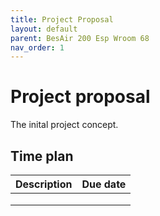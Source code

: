 ```yaml
---
title: Project Proposal
layout: default
parent: BesAir 200 Esp Wroom 68
nav_order: 1
---
```


# Project proposal

The inital project concept.

## Time plan

| Description | Due date |
| ----------- | -------- |
|             |          |
|             |          |
|             |          |